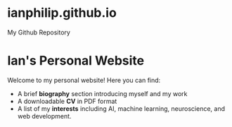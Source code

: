 # ianphilip.github.io
My Github Repository
# Ian's Personal Website

Welcome to my personal website! Here you can find:

- A brief **biography** section introducing myself and my work
- A downloadable **CV** in PDF format
- A list of my **interests** including AI, machine learning, neuroscience, and web development.

